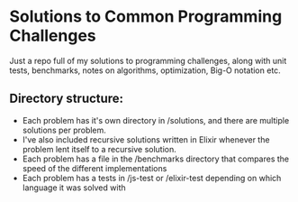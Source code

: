 # Solutions to Common Programming Challenges

Just a repo full of my solutions to programming challenges, along with unit tests, benchmarks, notes on algorithms, optimization, Big-O notation etc.

## Directory structure:
  * Each problem has it's own directory in /solutions, and there are multiple solutions per problem.
  * I've also included recursive solutions written in Elixir whenever the problem lent itself to a recursive solution.
  * Each problem has a file in the /benchmarks directory that compares the speed of the different implementations
  * Each problem has a tests in /js-test or /elixir-test depending on which language it was solved with
